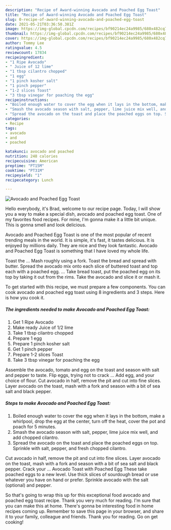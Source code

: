 ```yaml
---
description: "Recipe of Award-winning Avocado and Poached Egg Toast"
title: "Recipe of Award-winning Avocado and Poached Egg Toast"
slug: 0-recipe-of-award-winning-avocado-and-poached-egg-toast
date: 2021-05-21T03:36:50.381Z
image: https://img-global.cpcdn.com/recipes/bf90214ec24a9985/680x482cq70/avocado-and-poached-egg-toast-recipe-main-photo.jpg
thumbnail: https://img-global.cpcdn.com/recipes/bf90214ec24a9985/680x482cq70/avocado-and-poached-egg-toast-recipe-main-photo.jpg
cover: https://img-global.cpcdn.com/recipes/bf90214ec24a9985/680x482cq70/avocado-and-poached-egg-toast-recipe-main-photo.jpg
author: Tommy Lee
ratingvalue: 4.5
reviewcount: 17834
recipeingredient:
- "1 Ripe Avocado"
- " Juice of 12 lime"
- "1 tbsp cilantro chopped"
- "1 egg"
- "1 pinch kosher salt"
- "1 pinch pepper"
- "1-2 slices Toast"
- "3 tbsp vinegar for poaching the egg"
recipeinstructions:
- "Boiled enough water to cover the egg when it lays in the bottom, make a whirlpool, drop the egg at the center, turn off the heat, cover the pot and poach for 5 minutes."
- "Smash the avocado season with salt, pepper, lime juice mix well, and add chopped cilantro."
- "Spread the avocado on the toast and place the poached eggs on top. Sprinkle with salt, pepper, and fresh chopped cilantro."
categories:
- Recipe
tags:
- avocado
- and
- poached

katakunci: avocado and poached 
nutrition: 248 calories
recipecuisine: American
preptime: "PT15M"
cooktime: "PT31M"
recipeyield: "1"
recipecategory: Lunch

---
```



![Avocado and Poached Egg Toast](https://img-global.cpcdn.com/recipes/bf90214ec24a9985/680x482cq70/avocado-and-poached-egg-toast-recipe-main-photo.jpg)

Hello everybody, it's Brad, welcome to our recipe page. Today, I will show you a way to make a special dish, avocado and poached egg toast. One of my favorites food recipes. For mine, I'm gonna make it a little bit unique. This is gonna smell and look delicious.

Avocado and Poached Egg Toast is one of the most popular of recent trending meals in the world. It is simple, it's fast, it tastes delicious. It is enjoyed by millions daily. They are nice and they look fantastic. Avocado and Poached Egg Toast is something that I have loved my whole life.

Toast the … Mash roughly using a fork. Toast the bread and spread with butter. Spread the avocado mix onto each slice of buttered toast and top each with a poached egg. … Take bread toast, put the poached egg on its top by taking it out from the rims. Take the avocado and slice it or mash it.


To get started with this recipe, we must prepare a few components. You can cook avocado and poached egg toast using 8 ingredients and 3 steps. Here is how you cook it.

<!--inarticleads1-->

##### The ingredients needed to make Avocado and Poached Egg Toast:

1. Get 1 Ripe Avocado
1. Make ready  Juice of 1/2 lime
1. Take 1 tbsp cilantro chopped
1. Prepare 1 egg
1. Prepare 1 pinch kosher salt
1. Get 1 pinch pepper
1. Prepare 1-2 slices Toast
1. Take 3 tbsp vinegar for poaching the egg


Assemble the avocado, tomato and egg on the toast and season with salt and pepper to taste. Flip eggs, trying not to crack … Add egg, and your choice of flour. Cut avocado in half, remove the pit and cut into fine slices. Layer avocado on the toast, mash with a fork and season with a bit of sea salt and black pepper. 

<!--inarticleads2-->

##### Steps to make Avocado and Poached Egg Toast:

1. Boiled enough water to cover the egg when it lays in the bottom, make a whirlpool, drop the egg at the center, turn off the heat, cover the pot and poach for 5 minutes.
1. Smash the avocado season with salt, pepper, lime juice mix well, and add chopped cilantro.
1. Spread the avocado on the toast and place the poached eggs on top. Sprinkle with salt, pepper, and fresh chopped cilantro.


Cut avocado in half, remove the pit and cut into fine slices. Layer avocado on the toast, mash with a fork and season with a bit of sea salt and black pepper. Crack your … Avocado Toast with Poached Egg These take poached eggs to a new level. Use thick slices of sourdough bread or use whatever you have on hand or prefer. Sprinkle avocado with the salt (optional) and pepper. 

So that's going to wrap this up for this exceptional food avocado and poached egg toast recipe. Thank you very much for reading. I'm sure that you can make this at home. There's gonna be interesting food in home recipes coming up. Remember to save this page in your browser, and share it to your family, colleague and friends. Thank you for reading. Go on get cooking!
